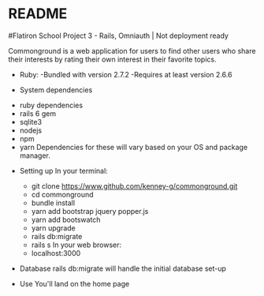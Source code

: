 # README

#Flatiron School Project 3 - Rails, Omniauth | Not deployment ready

Commonground is a web application for users to find other users who share their interests by rating their own interest in their favorite topics.

* Ruby:
    -Bundled with version 2.7.2
    -Requires at least version 2.6.6

* System dependencies
 - ruby dependencies
 - rails 6 gem
 - sqlite3
 - nodejs
 - npm
 - yarn
   Dependencies for these will vary based on your OS and package manager.

* Setting up
In your terminal:
    - git clone https://www.github.com/kenney-g/commonground.git
    - cd commonground
    - bundle install
    - yarn add bootstrap jquery popper.js
    - yarn add bootswatch
    - yarn upgrade
    - rails db:migrate
    - rails s
In your web browser:
    - localhost:3000

* Database
    rails db:migrate will handle the initial database set-up

* Use
You'll land on the home page